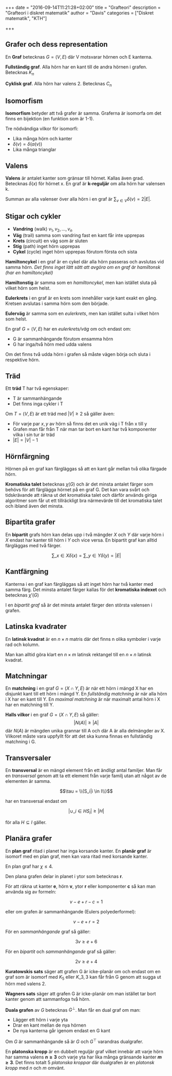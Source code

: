 +++
date = "2016-09-14T11:21:28+02:00"
title = "Grafteori"
description = "Grafteori i diskret matematik"
author = "Davis"
categories = ["Diskret matematik", "KTH"]

+++

## Grafer och dess representation

En **Graf** betecknas $G=(V,E)$ där V motsvarar hörnen och E kanterna.

**Fullständig graf**. Alla hörn har en kant till de andra hörnen i grafen. Betecknas $K_n$

**Cyklisk graf**. Alla hörn har valens 2. Betecknas $C_n$

## Isomorfism

**Isomorfism** betyder att två grafer är samma. Graferna är isomorfa om det finns en bijektion (en funktion som är 1-1).

Tre nödvändiga vilkor för isomorfi:

* Lika många hörn och kanter
* $\delta(v) = \delta(\alpha(v))$
* Lika många trianglar

## Valens

**Valens** är antalet kanter som gränsar till hörnet. Kallas även grad. Betecknas $\delta(x)$ för hörnet x. En graf är **k-reguljär** om alla hörn har valensen k.

Summan av alla valenser över alla hörn i en graf är $\sum_{v \in V} \delta(v) = 2|E|$.

## Stigar och cykler

* **Vandring** (walk) $v_1, v_2,...,v_n$
* **Väg** (trail) samma som vandring fast en kant får inte upprepas
* **Krets** (circuit) en väg som är sluten
* **Stig** (path) inget hörn upprepas
* **Cykel** (cycle) inget hörn upprepas förutom första och sista

**Hamiltoncykel** i en graf är en cykel där alla hörn passeras och avslutas vid samma hörn. *Det finns inget lätt sätt att avgöra om en graf är hamiltonsk (har en hamiltoncykel)*

**Hamiltonstig** är samma som en *hamiltoncykel*, men kan istället sluta på vilket hörn som helst.

**Eulerkrets** i en graf är en krets som innehåller varje kant exakt en gång. Kretsen avslutas i samma hörn som den började.

**Eulerväg** är samma som en *eulerkrets*, men kan istället sulta i vilket hörn som helst.

En graf $G=(V, E)$ har en *eulerkrets/väg* om och endast om:

* G är sammanhängande förutom ensamma hörn
* G har inga/två hörn med udda valens

Om det finns två udda hörn i grafen så måste vägen börja och sluta i respektive hörn.

## Träd

Ett **träd** T har två egenskaper:

* T är sammanhängande
* Det finns inga cykler i T

Om $T=(V,E)$ är ett träd med $|V| \geq 2$ så gäller även:

* För varje par $x,y$ av hörn så finns det en unik väg i T från x till y
* Grafen man får från T när man tar bort en kant har två komponenter vilka i sin tur är träd
* $|E|=|V|-1$

## Hörnfärgning

Hörnen på en graf kan färgläggas så att en kant går mellan två olika färgade hörn.

**Kromatiska talet** betecknas $\chi(G)$ och är det minsta antalet färger som behövs för att färglägga hörnet på en graf G. Det kan vara svårt och tidskrävande att räkna ut det kromatiska talet och därför används giriga algoritmer som får ut ett tillräckligt bra närmevärde till det kromatiska talet och ibland även det minsta.

## Bipartita grafer

En **bipartit** grafs hörn kan delas upp i två mängder $X$ och $Y$ där varje hörn i $X$ endast har kanter till hörn i $Y$ och vice versa. En bipartit graf kan alltid färgläggas med två färger.

$$\sum\_{x \in X} \delta(x) = \sum\_{y \in Y} \delta(y) = |E|$$

## Kantfärgning

Kanterna i en graf kan färgläggas så att inget hörn har två kanter med samma färg. Det minsta antalet färger kallas för det **kromatiska indexet** och betecknas $\chi'(G)$

I en *bipartit graf* så är det minsta antalet färger den största valensen i grafen.

## Latinska kvadrater

En **latinsk kvadrat** är en $n \times n$ matris där det finns n olika symboler i varje rad och kolumn.

Man kan alltid göra klart en $n \times m$ latinsk rektangel till en $n \times n$ latinsk kvadrat.

## Matchningar

En **matchning** i en graf $G=(X \cap Y, E)$ är när ett hörn i mängd X har en disjunkt kant till ett hörn i mängd Y. En *fullständig matchning* är när alla hörn i X har en kant till Y. En *maximal matchning* är när maximalt antal hörn i X har en matchning till Y.

**Halls vilkor** i en graf $G=(X \cap Y, E)$ så gäller: $$|N(A)| \geq |A|$$ där $N(A)$ är mängden unika grannar till A och där A är alla delmängder av X. Vilkoret måste vara uppfyllt för att det ska kunna finnas en fullständig matchning i G.

## Transversaler

En **transversal** är en mängd element från ett ändligt antal familjer. Man får en *transversal* genom att ta ett element från varje familj utan att något av de elementen är samma.

$$\tau = \\{S_i|i \in I\\}$$

har en transversal endast om

$$|\cup\_{i \in H} S_i| \geq |H|$$

för alla $H \subseteq I$ gäller.

## Planära grafer

En **plan graf** ritad i planet har inga korsande kanter. En **planär graf** är isomorf med en plan graf, men kan vara ritad med korsande kanter.

En plan graf har $\chi \leq 4$.

Den plana grafen delar in planet i ytor som betecknas **r**.

För att räkna ut kanter **e**, hörn **v**, ytor **r** eller komponenter **c** så kan man använda sig av formeln:

$$v-e+r-c=1$$

eller om grafen är sammanhängande (Eulers polyederformel):

$$v-e+r=2$$

För en *sammanhängande* graf så gäller:

$$3v \geq e+6$$

För en *bipartit* och *sammanhängande* graf så gäller:

$$2v \geq e+4$$

**Kuratowskis sats** säger att grafen G är icke-planär om och endast om en graf som är isomorf med $K_5$ eller $K\_{3,3}$ kan får från G genom att sugga ut hörn med valens 2.

**Wagners sats** säger att grafen G är icke-planär om man istället tar bort kanter genom att sammanfoga två hörn.

**Duala grafen** av $G$ betecknas $G^{\bot}$. Man får en dual graf om man:

* Lägger ett hörn i varje yta
* Drar en kant mellan de nya hörnen
* De nya kanterna går igenom endast en G kant

Om $G$ är sammanhängande så är $G$ och $G^{\top}$ varandras dualgrafer.

En **platonska kropp** är en dubbelt reguljär graf vilket innebär att varje hörn har samma valens **$n \geq 3$** och varje yta har lika många gränsande kanter **$m \geq 3$**. Det finns totalt 5 *platonska kroppar* där dualgrafen är en *platonsk kropp* med $n$ och $m$ omvänt.
